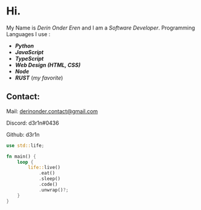 # **Hi.**

My Name is *Derin Onder Eren* and I am a *Software Developer*.
Programming Languages I use :

 - ***Python*** 
 - ***JavaScript***
 - ***TypeScript***
 -  ***Web Design (HTML, CSS)***
 -  ***Node***
 - ***RUST*** (*my favorite*)



##  **Contact**:
Mail: derinonder.contact@gmail.com

Discord: d3r1n#0436

Github: d3r1n

```rust
use std::life;

fn main() {
	loop {
		life::live()
			.eat()
			.sleep()
			.code()
			.unwrap()?;
	}
}
```
